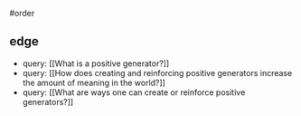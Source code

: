 #order 
## edge
- query: [[What is a positive generator?]]
- query: [[How does creating and reinforcing positive generators increase the amount of meaning in the world?]]
- query: [[What are ways one can create or reinforce positive generators?]]
